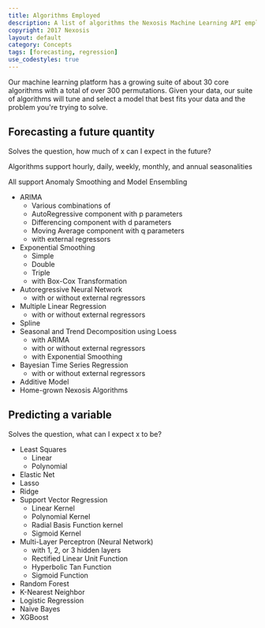 ```yaml
---
title: Algorithms Employed
description: A list of algorithms the Nexosis Machine Learning API employs 
copyright: 2017 Nexosis 
layout: default
category: Concepts
tags: [forecasting, regression]
use_codestyles: true
---
```


Our machine learning platform has a growing suite of about 30 core algorithms with a total of over 300 permutations. Given your data, our suite of algorithms will tune and select a model that best fits your data and the problem you're trying to solve.

## Forecasting a future quantity

Solves the question, how much of x can I expect in the future?

Algorithms support hourly, daily, weekly, monthly, and annual seasonalities

All support Anomaly Smoothing and Model Ensembling

* ARIMA
  * Various combinations of 
  * AutoRegressive component with p parameters
  * Differencing component with d parameters
  * Moving Average component with q parameters
  * with external regressors
* Exponential Smoothing
  * Simple
  * Double
  * Triple
  * with Box-Cox Transformation
* Autoregressive Neural Network
  * with or without external regressors
* Multiple Linear Regression
  * with or without external regressors
* Spline
* Seasonal and Trend Decomposition using Loess
  * with ARIMA
  * with or without external regressors
  * with Exponential Smoothing
* Bayesian Time Series Regression
  * with or without external regressors
* Additive Model
* Home-grown Nexosis Algorithms

## Predicting a variable

Solves the question, what can I expect x to be?

* Least Squares
  * Linear
  * Polynomial
* Elastic Net
* Lasso
* Ridge
* Support Vector Regression
  * Linear Kernel
  * Polynomial Kernel
  * Radial Basis Function kernel
  * Sigmoid Kernel
* Multi-Layer Perceptron (Neural Network)
  * with 1, 2, or 3 hidden layers
  * Rectified Linear Unit Function
  * Hyperbolic Tan Function
  * Sigmoid Function
* Random Forest
* K-Nearest Neighbor
* Logistic Regression
* Naive Bayes
* XGBoost